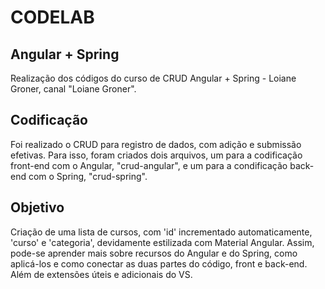# CODELAB

## Angular + Spring

Realização dos códigos do curso de CRUD Angular + Spring - Loiane Groner, canal "Loiane Groner".


## Codificação

Foi realizado o CRUD para registro de dados, com adição e submissão efetivas.
Para isso, foram criados dois arquivos, um para a codificação front-end com o Angular, "crud-angular", e um para a condificação back-end com o Spring, "crud-spring".


## Objetivo

Criação de uma lista de cursos, com 'id' incrementado automaticamente, 'curso' e 'categoria', devidamente estilizada com Material Angular.
Assim, pode-se aprender mais sobre recursos do Angular e do Spring, como aplicá-los e como conectar as duas partes do código, front e back-end.
Além de extensões úteis e adicionais do VS.
